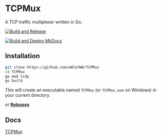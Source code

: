 # TCPMux

A TCP traffic multiplexer written in Go.

[![Build and Release](https://github.com/eWloYW8/TCPMux/actions/workflows/build.yml/badge.svg)](https://github.com/eWloYW8/TCPMux/actions/workflows/build.yml)

[![Build and Deploy MkDocs](https://github.com/eWloYW8/TCPMux/actions/workflows/build_docs.yml/badge.svg)](https://github.com/eWloYW8/TCPMux/actions/workflows/build_docs.yml)

## Installation

```bash
git clone https://github.com/eWloYW8/TCPMux
cd TCPMux
go mod tidy
go build
```

This will create an executable named `TCPMux` (or `TCPMux.exe` on Windows) in your current directory.

or **[Releases](https://github.com/eWloYW8/TCPMux/releases)**

## Docs

[TCPMux](https://ewloyw8.github.io/TCPMux/)